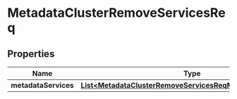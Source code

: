 # MetadataClusterRemoveServicesReq

## Properties
Name | Type | Description | Notes
------------ | ------------- | ------------- | -------------
**metadataServices** | [**List&lt;MetadataClusterRemoveServicesReqMetadataServicesElt&gt;**](MetadataClusterRemoveServicesReqMetadataServicesElt.md) |  |  [optional]
